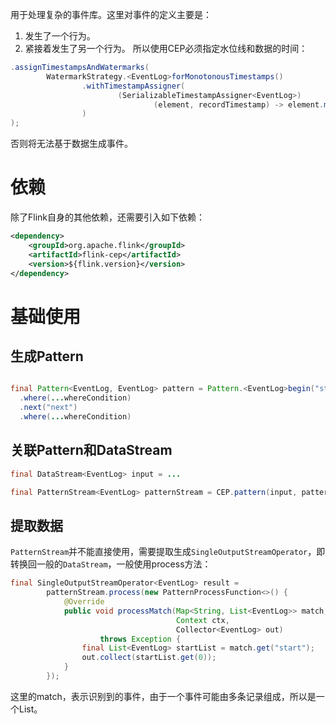用于处理复杂的事件库。这里对事件的定义主要是：
1. 发生了一个行为。
2. 紧接着发生了另一个行为。
所以使用CEP必须指定水位线和数据的时间：
```java
.assignTimestampsAndWatermarks(  
        WatermarkStrategy.<EventLog>forMonotonousTimestamps()  
                .withTimestampAssigner(  
                        (SerializableTimestampAssigner<EventLog>)  
                                (element, recordTimestamp) -> element.mills()  
                )  
);
```

否则将无法基于数据生成事件。


# 依赖
除了Flink自身的其他依赖，还需要引入如下依赖：
```xml
<dependency>  
    <groupId>org.apache.flink</groupId>  
    <artifactId>flink-cep</artifactId>  
    <version>${flink.version}</version>  
</dependency>
```

# 基础使用
## 生成Pattern

```java

final Pattern<EventLog, EventLog> pattern = Pattern.<EventLog>begin("start")
  .where(...whereCondition)
  .next("next")
  .where(...whereCondition)

```

## 关联Pattern和DataStream
```java
final DataStream<EventLog> input = ...

final PatternStream<EventLog> patternStream = CEP.pattern(input, pattern);
```

## 提取数据
`PatternStream`并不能直接使用，需要提取生成`SingleOutputStreamOperator`，即转换回一般的`DataStream`，一般使用process方法：
```java
final SingleOutputStreamOperator<EventLog> result =  
        patternStream.process(new PatternProcessFunction<>() {  
            @Override  
            public void processMatch(Map<String, List<EventLog>> match,  
                                     Context ctx,  
                                     Collector<EventLog> out)  
                    throws Exception {  
                final List<EventLog> startList = match.get("start");
                out.collect(startList.get(0));  
            }  
        });
```

这里的match，表示识别到的事件，由于一个事件可能由多条记录组成，所以是一个List。